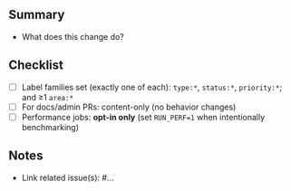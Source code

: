 ## Summary
- What does this change do?

## Checklist
- [ ] Label families set (exactly one of each): `type:*`, `status:*`, `priority:*`; and ≥1 `area:*`
- [ ] For docs/admin PRs: content-only (no behavior changes)
- [ ] Performance jobs: **opt-in only** (set `RUN_PERF=1` when intentionally benchmarking)

## Notes
- Link related issue(s): #...
